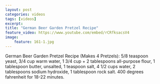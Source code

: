 ```yaml
---
layout: post
categories: videos
tags: [videos]
excerpt: 
title: "German Beer Garden Pretzel Recipe"
feature_video: https://www.youtube.com/embed/rCRfksacsV4
image:
    feature: 161-1.jpg
---
```


German Beer Garden Pretzel Recipe (Makes 4 Pretzels): 5/8 teaspoon yeast, 3/4 cup warm water, 1 3/4 cup + 2 tablespoons all-purpose flour, 1 tablespoon butter, unsalted, 1 teaspoon salt, 4 1/2 cups water, 2 tablespoons sodium hydroxide, 1 tablespoon rock salt. 400 degrees fahrenheit for 18-22 minutes.
